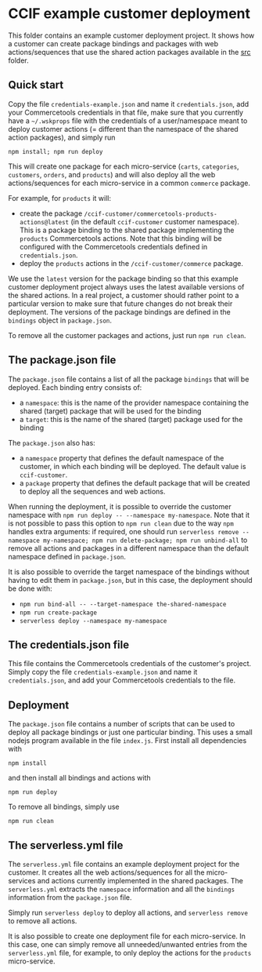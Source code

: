 # CCIF example customer deployment

This folder contains an example customer deployment project. It shows how a customer can create package bindings and packages with web actions/sequences that use the shared action packages available in the [src](../src) folder.

## Quick start

Copy the file `credentials-example.json` and name it `credentials.json`, add your Commercetools credentials in that file, make sure that you currently have a `~/.wskprops` file with the credentials of a user/namespace meant to deploy customer actions (= different than the namespace of the shared action packages), and simply run

`npm install; npm run deploy`

This will create one package for each micro-service (`carts`, `categories`, `customers`, `orders`, and `products`) and will also deploy all the web actions/sequences for each micro-service in a common `commerce` package.

For example, for `products` it will:
* create the package `/ccif-customer/commercetools-products-actions@latest` (in the default `ccif-customer` customer namespace). This is a package binding to the shared package implementing the `products` Commercetools actions. Note that this binding will be configured with the Commercetools credentials defined in `credentials.json`.
* deploy the `products` actions in the `/ccif-customer/commerce` package.

We use the `latest` version for the package binding so that this example customer deployment project always uses the latest available versions of the shared actions. In a real project, a customer should rather point to a particular version to make sure that future changes do not break their deployment. The versions of the package bindings are defined in the `bindings` object in `package.json`. 

To remove all the customer packages and actions, just run `npm run clean`.

## The package.json file

The `package.json` file contains a list of all the package `bindings` that will be deployed. Each binding entry consists of:
* a `namespace`: this is the name of the provider namespace containing the shared (target) package that will be used for the binding
* a `target`: this is the name of the shared (target) package used for the binding

The `package.json` also has:
* a `namespace` property that defines the default namespace of the customer, in which each binding will be deployed. The default value is `ccif-customer`.
* a `package` property that defines the default package that will be created to deploy all the sequences and web actions.

When running the deployment, it is possible to override the customer namespace with `npm run deploy -- --namespace my-namespace`. Note that it is not possible to pass this option to `npm run clean` due to the way `npm` handles extra arguments: if required, one should run `serverless remove --namespace my-namespace; npm run delete-package; npm run unbind-all` to remove all actions and packages in a different namespace than the default namespace defined in `package.json`.

It is also possible to override the target namespace of the bindings without having to edit them in `package.json`, but in this case, the deployment should be done with:
* `npm run bind-all -- --target-namespace the-shared-namespace`
* `npm run create-package`
* `serverless deploy --namespace my-namespace`

## The credentials.json file

This file contains the Commercetools credentials of the customer's project. Simply copy the file `credentials-example.json` and name it `credentials.json`, and add your Commercetools credentials to the file.

## Deployment

The `package.json` file contains a number of scripts that can be used to deploy all package bindings or just one particular binding. This uses a small nodejs program available in the file `index.js`. First install all dependencies with

`npm install`

and then install all bindings and actions with

`npm run deploy`

To remove all bindings, simply use

`npm run clean`

## The serverless.yml file

The `serverless.yml` file contains an example deployment project for the customer. It creates all the web actions/sequences for all the micro-services and actions currently implemented in the shared packages. The `serverless.yml` extracts the `namespace` information and all the `bindings` information from the `package.json` file.

Simply run `serverless deploy` to deploy all actions, and `serverless remove` to remove all actions.

It is also possible to create one deployment file for each micro-service. In this case, one can simply remove all unneeded/unwanted entries from the `serverless.yml` file, for example, to only deploy the actions for the `products` micro-service.
